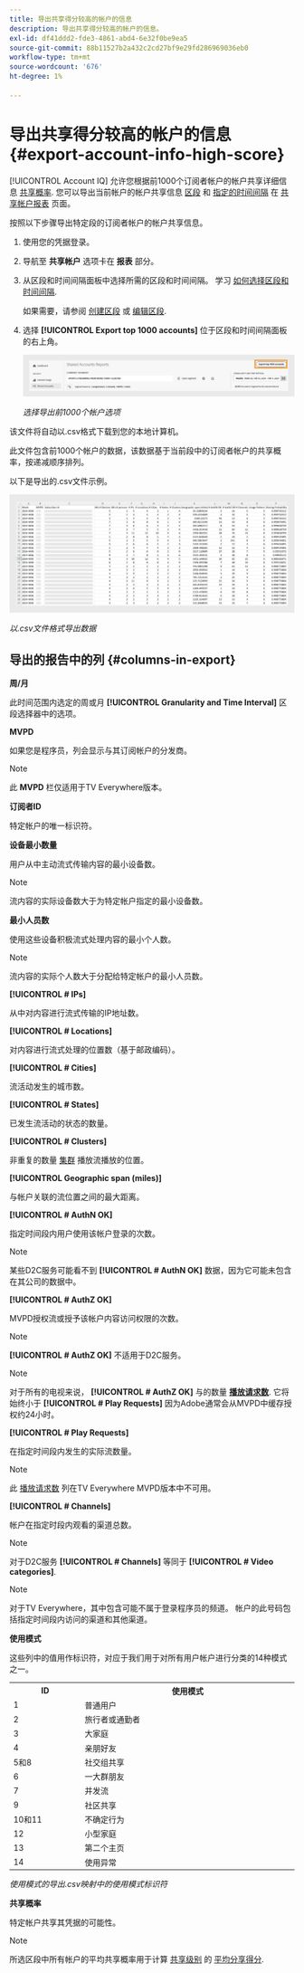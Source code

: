 ```yaml
---
title: 导出共享得分较高的帐户的信息
description: 导出共享得分较高的帐户的信息。
exl-id: df41ddd2-fde3-4861-abd4-6e32f0be9ea5
source-git-commit: 88b11527b2a432c2cd27bf9e29fd286969036eb0
workflow-type: tm+mt
source-wordcount: '676'
ht-degree: 1%

---
```


# 导出共享得分较高的帐户的信息 {#export-account-info-high-score}

[!UICONTROL Account IQ] 允许您根据前1000个订阅者帐户的帐户共享详细信息 [共享概率](/help/accountiq/product-concepts.md#account-sharing-probability-def). 您可以导出当前帐户的帐户共享信息 [区段](/help/accountiq/product-concepts.md#segment-def) 和 [指定的时间间隔](/help/accountiq/product-concepts.md#time-interval-def) 在 [共享帐户报表](/help/accountiq/shared-acc-reports.md) 页面。

按照以下步骤导出特定段的订阅者帐户的帐户共享信息。

1. 使用您的凭据登录。
1. 导航至 **共享帐户** 选项卡在 **报表** 部分。
1. 从区段和时间间隔面板中选择所需的区段和时间间隔。 学习 [如何选择区段和时间间隔](segments-timeinterval.md).

   如果需要，请参阅 [创建区段](work-with-segments.md#create-new-segment) 或 [编辑区段](work-with-segments.md#edit-segment).

1. 选择 **[!UICONTROL Export top 1000 accounts]** 位于区段和时间间隔面板的右上角。

   ![导出前1000个帐户](assets/export-top-1000-accounts.png)

   *选择导出前1000个帐户选项*

该文件将自动以.csv格式下载到您的本地计算机。

此文件包含前1000个帐户的数据，该数据基于当前段中的订阅者帐户的共享概率，按递减顺序排列。

以下是导出的.csv文件示例。

![以.csv文件格式导出数据](assets/exported-csv.png)

*以.csv文件格式导出数据*

## 导出的报告中的列 {#columns-in-export}

**周/月**

此时间范围内选定的周或月 **[!UICONTROL Granularity and Time Interval]** 区段选择器中的选项。

**MVPD**

如果您是程序员，列会显示与其订阅帐户的分发商。

>[!NOTE]
>
> 此 **MVPD** 栏仅适用于TV Everywhere版本。

**订阅者ID**

特定帐户的唯一标识符。

**设备最小数量**

用户从中主动流式传输内容的最小设备数。

>[!NOTE]
>
>流内容的实际设备数大于为特定帐户指定的最小设备数。

**最小人员数**

使用这些设备积极流式处理内容的最小个人数。

>[!NOTE]
>
>流内容的实际个人数大于分配给特定帐户的最小人员数。

**[!UICONTROL # IPs]**

从中对内容进行流式传输的IP地址数。

**[!UICONTROL # Locations]**

对内容进行流式处理的位置数（基于邮政编码）。

**[!UICONTROL # Cities]**

流活动发生的城市数。

**[!UICONTROL # States]**

已发生流活动的状态的数量。

**[!UICONTROL # Clusters]**

非重复的数量 [集群](/help/accountiq/product-concepts.md#cluster-def) 播放流播放的位置。

**[!UICONTROL Geographic span (miles)]**

与帐户关联的流位置之间的最大距离。

**[!UICONTROL # AuthN OK]**

指定时间段内用户使用该帐户登录的次数。

>[!NOTE]
>
> 某些D2C服务可能看不到 **[!UICONTROL # AuthN OK]** 数据，因为它可能未包含在其公司的数据中。

**[!UICONTROL # AuthZ OK]**

MVPD授权流或授予该帐户内容访问权限的次数。

>[!NOTE]
>
>**[!UICONTROL # AuthZ OK]** 不适用于D2C服务。

>[!NOTE]
>
>对于所有的电视来说， **[!UICONTROL # AuthZ OK]** 与的数量 **[播放请求数](/help/accountiq/product-concepts.md##play-requests-def)**. 它将始终小于 **[!UICONTROL # Play Requests]** 因为Adobe通常会从MVPD中缓存授权约24小时。


**[!UICONTROL # Play Requests]**

在指定时间段内发生的实际流数量。

>[!NOTE]
>
>此 [播放请求数](/help/accountiq/product-concepts.md##play-requests-def) 列在TV Everywhere MVPD版本中不可用。

**[!UICONTROL # Channels]**

帐户在指定时段内观看的渠道总数。

>[!NOTE]
>
> 对于D2C服务 **[!UICONTROL # Channels]** 等同于 **[!UICONTROL # Video categories]**.

>[!NOTE]
>
>对于TV Everywhere，其中包含可能不属于登录程序员的频道。 帐户的此号码包括指定时间段内访问的渠道和其他渠道。


**使用模式**

这些列中的值用作标识符，对应于我们用于对所有用户帐户进行分类的14种模式之一。

<table>
    <tbody>
      <tr>
        <th style="width:10%">ID</th>
        <th style="width:30%">使用模式</th>
      </tr>
      <tr>
        <td>1</td>
        <td>普通用户</td>
      </tr>
      <tr>
        <td>2</td>
        <td>旅行者或通勤者</td>
      </tr>
      <tr>
        <td>3</td>
        <td>大家庭</td>
      </tr>
      <tr>
        <td>4</td>
        <td>亲朋好友</td>
      </tr>
      </tr>
         <td>5和8</td>
         <td>社交组共享</td>
      </tr>
      </tr>
         <td>6</td>
         <td>一大群朋友</td>
      </tr>
      </tr>
         <td>7</td>
         <td>并发流</td>
      </tr>
      </tr>
         <td>9</td>
         <td>社区共享</td>
      </tr>
      </tr>
         <td>10和11</td>
         <td>不确定行为</td>
      </tr>
      </tr>
         <td>12</td>
         <td>小型家庭</td>
      </tr>
      </tr>
         <td>13</td>
         <td>第二个主页 </td>
      </tr>
      </tr>
         <td>14</td>
         <td>使用异常</td>
      </tr>
    </tbody>
  </table>

*使用模式的导出.csv映射中的使用模式标识符*

**共享概率**

特定帐户共享其凭据的可能性。

>[!NOTE]
>
> 所选区段中所有帐户的平均共享概率用于计算 [共享级别](/help/accountiq/data-panels.md#sharing-level) 的 [平均分享得分](/help/accountiq/data-panels.md#aggregated-sharing).
